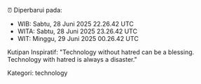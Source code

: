 ⏰ Diperbarui pada:
- WIB: Sabtu, 28 Juni 2025 22.26.42 UTC
- WITA: Sabtu, 28 Juni 2025 23.26.42 UTC
- WIT: Minggu, 29 Juni 2025 00.26.42 UTC

Kutipan Inspiratif:
"Technology without hatred can be a blessing. Technology with hatred is always a disaster."


Kategori: technology

